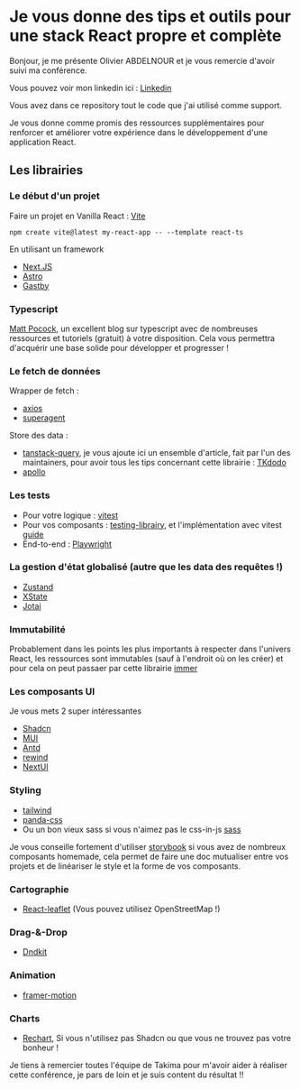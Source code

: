 # Je vous donne des tips et outils pour une stack React propre et complète

Bonjour, je me présente Olivier ABDELNOUR et je vous remercie d'avoir suivi ma conférence.

Vous pouvez voir mon linkedin ici : [Linkedin](www.linkedin.com/in/olivier-abdelnour)

Vous avez dans ce repository tout le code que j'ai utilisé comme support.

Je vous donne comme promis des ressources supplémentaires pour renforcer et améliorer votre expérience dans le développement d'une application React.

## Les librairies

### Le début d'un projet

Faire un projet en Vanilla React : [Vite](https://vitejs.dev/guide/)

```shell
npm create vite@latest my-react-app -- --template react-ts
```

En utilisant un framework
- [Next.JS](https://nextjs.org/docs/getting-started/installation)
- [Astro](https://docs.astro.build/fr/guides/integrations-guide/react/)
- [Gastby](https://www.gatsbyjs.com/docs/tutorial/getting-started/)

### Typescript

[Matt Pocock](https://www.totaltypescript.com/), un excellent blog sur typescript avec de nombreuses ressources et tutoriels (gratuit) à votre disposition. Cela vous permettra d'acquérir une base solide pour développer et progresser !

### Le fetch de données

Wrapper de fetch :
- [axios](https://axios-http.com/fr/docs/intro)
- [superagent](https://github.com/ladjs/superagent)

Store des data :
- [tanstack-query](https://tanstack.com/query/latest), je vous ajoute ici un ensemble d'article, fait par l'un des maintainers, pour avoir tous les tips concernant cette librairie : [TKdodo](https://tkdodo.eu/blog/practical-react-query)
- [apollo](https://www.apollographql.com/docs/react/get-started)

### Les tests
- Pour votre logique : [vitest](https://vitest.dev/guide/)
- Pour vos composants : [testing-librairy](https://testing-library.com/docs/react-testing-library/intro/), et l'implémentation avec vitest [guide](https://www.robinwieruch.de/vitest-react-testing-library/)
- End-to-end : [Playwright](https://playwright.dev/)

### La gestion d'état globalisé (autre que les data des requêtes !)

- [Zustand](https://zustand-demo.pmnd.rs/)
- [XState](https://stately.ai/docs/quick-start)
- [Jotai](https://jotai.org/)

### Immutabilité

Probablement dans les points les plus importants à respecter dans l'univers React, les ressources sont immutables (sauf à l'endroit où on les créer) et pour cela on peut passaer par cette librairie [immer](https://immerjs.github.io/immer/)

### Les composants UI

Je vous mets 2 super intéressantes

- [Shadcn](https://ui.shadcn.com/docs/installation)
- [MUI](https://mui.com/material-ui/getting-started/installation/)
- [Antd](https://ant.design/docs/react/getting-started)
- [rewind](https://rewind-ui.dev/introduction)
- [NextUI](https://nextui.org/docs/guide/installation)

### Styling

- [tailwind](https://tailwindcss.com/docs/installation)
- [panda-css](https://panda-css.com/docs/overview/getting-started)
- Ou un bon vieux sass si vous n'aimez pas le css-in-js [sass](https://sass-lang.com/install/)

Je vous conseille fortement d'utiliser [storybook](https://storybook.js.org/docs) si vous avez de nombreux composants homemade, cela permet de faire une doc mutualiser entre vos projets et de linéariser le style et la forme de vos composants.

### Cartographie

- [React-leaflet](https://react-leaflet.js.org/docs/start-introduction/) (Vous pouvez utilisez OpenStreetMap !)

### Drag-&-Drop

- [Dndkit](https://docs.dndkit.com/introduction/installation)

### Animation

- [framer-motion](https://www.framer.com/motion/introduction/)

### Charts

- [Rechart](https://recharts.org/en-US/guide), Si vous n'utilisez pas Shadcn ou que vous ne trouvez pas votre bonheur !


Je tiens à remercier toutes l'équipe de Takima pour m'avoir aider à réaliser cette conférence, je pars de loin et je suis content du résultat !!
